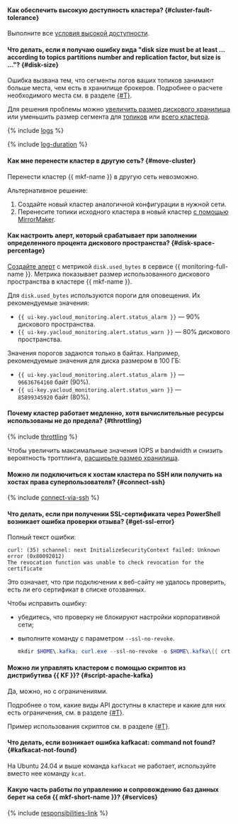 #### Как обеспечить высокую доступность кластера? {#cluster-fault-tolerance}

Выполните все [условия высокой доступности](../../managed-kafka/concepts/ha-cluster.md).

#### Что делать, если я получаю ошибку вида "disk size must be at least ... according to topics partitions number and replication factor, but size is ..."? {#disk-size}

Ошибка вызвана тем, что сегменты логов ваших топиков занимают больше места, чем есть в хранилище брокеров. Подробнее о расчете необходимого места см. в разделе [{#T}](../../managed-kafka/concepts/storage.md#minimal-storage-size).

Для решения проблемы можно [увеличить размер дискового хранилища](../../managed-kafka/operations/cluster-update#change-disk-size) или уменьшить размер сегмента для [топиков](../../managed-kafka/operations/cluster-topics.md#update-topic) или [всего кластера](../../managed-kafka/operations/cluster-update.md#change-kafka-settings).

{% include [logs](../logs.md) %}

{% include [log-duration](../../_includes/mdb/log-duration-qa.md) %}

#### Как мне перенести кластер в другую сеть? {#move-cluster}

Перенести кластер {{ mkf-name }} в другую сеть невозможно.

Альтернативное решение:

1. Создайте новый кластер аналогичной конфигурации в нужной сети.
1. Перенесите топики исходного кластера в новый кластер [с помощью MirrorMaker](../../managed-kafka/tutorials/kafka-connectors.md#kf-mirrormaker).

#### Как настроить алерт, который срабатывает при заполнении определенного процента дискового пространства? {#disk-space-percentage}

[Создайте алерт](../../managed-kafka/operations/monitoring.md#monitoring-integration) с метрикой `disk.used_bytes` в сервисе {{ monitoring-full-name }}. Метрика показывает размер использованного дискового пространства в кластере {{ mkf-name }}.

Для `disk.used_bytes` используются пороги для оповещения. Их рекомендуемые значения:

* `{{ ui-key.yacloud_monitoring.alert.status_alarm }}` — 90% дискового пространства.
* `{{ ui-key.yacloud_monitoring.alert.status_warn }}` — 80% дискового пространства.

Значения порогов задаются только в байтах. Например, рекомендуемые значения для диска размером в 100 ГБ:

* `{{ ui-key.yacloud_monitoring.alert.status_alarm }}` — `96636764160` байт (90%).
* `{{ ui-key.yacloud_monitoring.alert.status_warn }}` — `85899345920` байт (80%).

#### Почему кластер работает медленно, хотя вычислительные ресурсы использованы не до предела? {#throttling}

{% include [throttling](../throttling.md) %}

Чтобы увеличить максимальные значения IOPS и bandwidth и снизить вероятность троттлинга, [расширьте размер хранилища](../../managed-kafka/operations/storage-space.md#change-disk-size).

#### Можно ли подключиться к хостам кластера по SSH или получить на хостах права суперпользователя? {#connect-ssh}

{% include [connect-via-ssh](../../_includes/mdb/connect-via-ssh.md) %}

#### Что делать, если при получении SSL-сертификата через PowerShell возникает ошибка проверки отзыва? {#get-ssl-error}

Полный текст ошибки:

```text
curl: (35) schannel: next InitializeSecurityContext failed: Unknown error (0x80092012)
The revocation function was unable to check revocation for the certificate
```
Это означает, что при подключении к веб-сайту не удалось проверить, есть ли его сертификат в списке отозванных.

Чтобы исправить ошибку:

* убедитесь, что проверку не блокируют настройки корпоративной сети;
* выполните команду с параметром `--ssl-no-revoke`.

   ```powershell
   mkdir $HOME\.kafka; curl.exe --ssl-no-revoke -o $HOME\.kafka\{{ crt-local-file }} {{ crt-web-path }}
   ```

#### Можно ли управлять кластером с помощью скриптов из дистрибутива {{ KF }}? {#script-apache-kafka}

Да, можно, но с ограничениями.

Подробнее о том, какие виды API доступны в кластере и какие для них есть ограничения, см. в разделе [{#T}](../../managed-kafka/concepts/available-apis.md).

Пример использования скриптов см. в разделе [{#T}](../../managed-kafka/operations/connect/clients.md).

#### Что делать, если возникает ошибка kafkacat: command not found? {#kafkacat-not-found}

На Ubuntu 24.04 и выше команда `kafkacat` не работает, используйте вместо нее команду `kcat`.

#### Какую часть работы по управлению и сопровождению баз данных берет на себя {{ mkf-short-name }}? {#services}

{% include [responsibilities-link](../../_includes/mdb/responsibilities-link.md) %}
